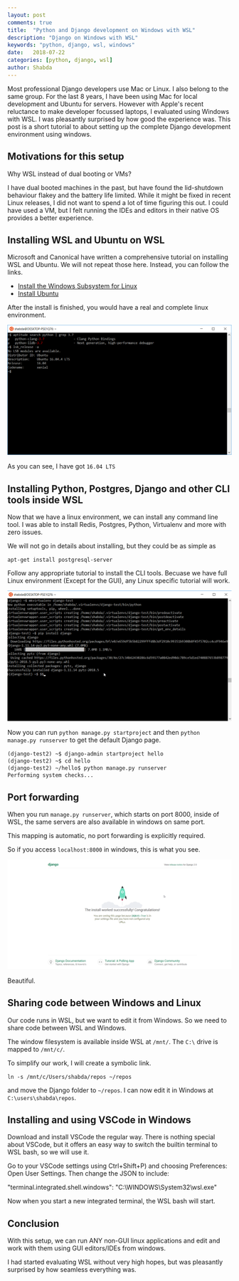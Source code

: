 ```yaml
---
layout: post
comments: true
title:  "Python and Django development on Windows with WSL"
description: "Django on Windows with WSL"
keywords: "python, django, wsl, windows"
date:   2018-07-22
categories: [python, django, wsl]
author: Shabda
---
```


Most professional Django developers use Mac or Linux. I also belong to the same group. For the last 8 years, I have been using Mac for local development and Ubuntu for servers. However with Apple's recent reluctance to make developer focussed laptops, I evaluated using Windows with WSL. I was pleasantly surprised by how good the experience was. This post is a short tutorial to about setting up the complete Django development environment using windows.

Motivations for this setup
-----------------------------

Why WSL instead of dual booting or VMs?

I have dual booted machines in the past, but have found the lid-shutdown behaviour flakey and 
the battery life limited. While it might be fixed in recent Linux releases, I did not want to spend a lot of time figuring this out.
I could have used a VM, but I felt running the IDEs and editors in their native OS provides a better experience.


Installing WSL and Ubuntu on WSL
------------------------------------

Microsoft and Canonical have written a comprehensive tutorial on installing WSL and Ubuntu. We will not repeat those here. Instead, you can follow the links.

- [Install the Windows Subsystem for Linux](https://docs.microsoft.com/en-us/windows/wsl/install-win10)
- [Install Ubuntu](https://tutorials.ubuntu.com/tutorial/tutorial-ubuntu-on-windows#0)

After the install is finished, you would have a real and complete linux environment.

![WSL Ubuntu](/assets/images/wsl-ubuntu.png)

As you can see, I have got `16.04 LTS`

Installing Python, Postgres, Django and other CLI tools inside WSL
------------------------------------------------------------------

Now that we have a linux environment, we can install any command line tool. 
I was able to install Redis, Postgres, Python, Virtualenv and more with zero issues. 

We will not go in details about installing, but they could be as simple as

    apt-get install postgresql-server

Follow any appropriate tutorial to install the CLI tools. 
Becuase we have full Linux environment (Except for the GUI), any Linux specific tutorial will work.

![WSL Ubuntu with Django](/assets/images/wsl-ubuntu-with-django.png)

Now you can run `python manage.py startproject` 
and then `python manage.py runserver` to get the default Django page.

    (django-test2) ~$ django-admin startproject hello
    (django-test2) ~$ cd hello
    (django-test2) ~/hello$ python manage.py runserver
    Performing system checks...

Port forwarding
-------------------

When you run `manage.py runserver`, which starts on port 8000, inside of WSL, 
the same servers are also available in windows on same port.

This mapping is automatic, no port forwarding is explicitly required.

So if you access `localhost:8000` in windows, this is what you see.

![WSL Ubuntu with Django](/assets/images/wsl-django-quickstart.png)

Beautiful.

Sharing code between Windows and Linux
-----------------------------------------

Our code runs in WSL, but we want to edit it from Windows. So we need to share code between WSL and Windows.

The window filesystem is available inside WSL at `/mnt/`. The `C:\` drive is mapped to `/mnt/c/`.

To simplify our work, I will create a symbolic link. 

    ln -s /mnt/c/Users/shabda/repos ~/repos

and move the Django folder to `~/repos`. I can now edit it in Windows at `C:\users\shabda\repos`.


Installing and using VSCode in Windows
---------------------------------------

Download and install VSCode the regular way. There is nothing special about VSCode, 
but it offers an easy way to switch the builtin terminal to WSL bash, so we will use it.

Go to your VSCode settings using Ctrl+Shift+P) and choosing Preferences: Open User Settings. 
Then change the JSON to include:

   "terminal.integrated.shell.windows": "C:\\WINDOWS\\System32\\wsl.exe"

Now when you start a new integrated terminal, the WSL bash will start.


Conclusion
----------------

With this setup, we can run ANY non-GUI linux applications and edit 
and work with them using GUI editors/IDEs from windows. 

I had started evaluating WSL without very high hopes, 
but was pleasantly surprised by how seamless everything was.
